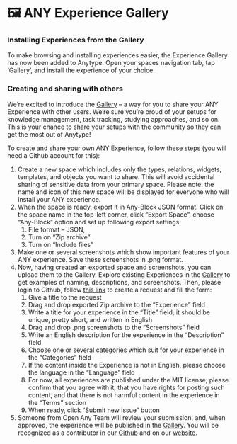 # 🖼️ ANY Experience Gallery

### Installing Experiences from the Gallery

To make browsing and installing experiences easier, the Experience Gallery has now been added to Anytype. Open your spaces navigation tab, tap ‘Gallery’, and install the experience of your choice.

### Creating and sharing with others

We’re excited to introduce the [Gallery](https://gallery.any.coop/) – a way for you to share your ANY Experience with other users. We’re sure you’re proud of your setups for knowledge management, task tracking, studying approaches, and so on. This is your chance to share your setups with the community so they can get the most out of  Anytype!

To create and share your own ANY Experience, follow these steps (you will need a Github account for this):

1. Create  a new space which includes only the types, relations, widgets, templates, and objects you want to share. This will avoid accidental sharing of sensitive data from your primary space. Please note: the name and icon of this new space will be displayed for everyone who will install your ANY experience.
2. When the space is ready, export it in Any-Block JSON format. Click on the space name in the top-left corner, click “Export Space”, choose “Any-Block” option and set up following export settings:
   1. File format – JSON,
   2. Turn on “Zip archive”
   3. Turn on “Include files”
3. Make one or several screenshots which show important features of your ANY experience. Save these screenshots in .png format.
4. Now, having created an exported space and screenshots, you can upload them to the Gallery. Explore existing Experiences in the [Gallery](https://gallery.any.coop/) to get examples of naming, descriptions, and screenshots. Then, please login to Github, follow [this link](https://github.com/anyproto/gallery/issues/new?assignees=\&labels=experience\&projects=\&template=new\_experience.yml) to create a request and fill the form:
   1. Give a title to the request
   2. Drag and drop exported Zip archive to the “Experience” field
   3. Write a title for your experience in the “Title” field; it should be unique, pretty short, and written in English
   4. Drag and drop .png screenshots to the “Screenshots” field
   5. Write an English description for the experience in the “Description” field
   6. Choose one or several categories which suit for your experience in the “Categories” field
   7. If the content inside the Experience is not in English, please choose the language in the “Language” field
   8. For now, all experiences are published under the MIT license; please confirm that you agree with it, that you have rights for posting such content, and that there is not harmful content in the experience in the “Terms” section
   9. When ready, click “Submit new issue” button
5. Someone from Open Any Team will review your submission, and, when approved, the experience will be published in the [Gallery](https://gallery.any.coop). You will be recognized as a contributor in our [Github](https://github.com/anyproto/contributors) and on our [website](https://anytype.io/contributors).
